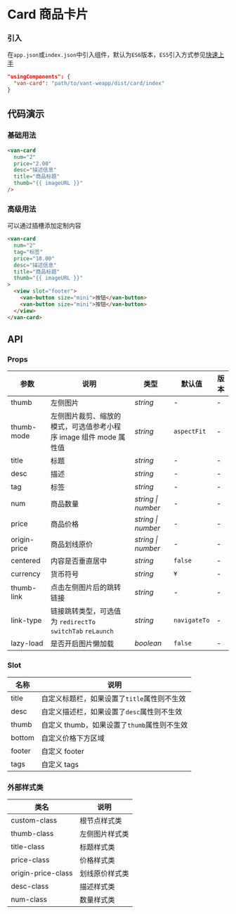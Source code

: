 # Card 商品卡片

### 引入

在`app.json`或`index.json`中引入组件，默认为`ES6`版本，`ES5`引入方式参见[快速上手](#/quickstart)

```json
"usingComponents": {
  "van-card": "path/to/vant-weapp/dist/card/index"
}
```

## 代码演示

### 基础用法

```html
<van-card
  num="2"
  price="2.00"
  desc="描述信息"
  title="商品标题"
  thumb="{{ imageURL }}"
/>
```

### 高级用法

可以通过插槽添加定制内容

```html
<van-card
  num="2"
  tag="标签"
  price="10.00"
  desc="描述信息"
  title="商品标题"
  thumb="{{ imageURL }}"
>
  <view slot="footer">
    <van-button size="mini">按钮</van-button>
    <van-button size="mini">按钮</van-button>
  </view>
</van-card>
```

## API

### Props

| 参数 | 说明 | 类型 | 默认值 | 版本 |
|-----------|-----------|-----------|-------------|-------------|
| thumb | 左侧图片 | *string* | - | - |
| thumb-mode | 左侧图片裁剪、缩放的模式，可选值参考小程序 image 组件 mode 属性值 | *string* | `aspectFit` | - |
| title | 标题 | *string* | - | - |
| desc | 描述 | *string* | - | - |
| tag | 标签 | *string* | - | - |
| num | 商品数量 | *string \| number* | - | - |
| price | 商品价格 | *string \| number* | - | - |
| origin-price | 商品划线原价 | *string \| number* | - | - |
| centered | 内容是否垂直居中 | *string* | `false` | - |
| currency | 货币符号 |  *string* | `¥` | - |
| thumb-link | 点击左侧图片后的跳转链接 | *string* | - | - |
| link-type | 链接跳转类型，可选值为 `redirectTo` `switchTab` `reLaunch` | *string* | `navigateTo` | - |
| lazy-load | 是否开启图片懒加载 | *boolean* | `false` | - |

### Slot

| 名称 | 说明 |
|-----------|-----------|
| title | 自定义标题栏，如果设置了`title`属性则不生效 |
| desc | 自定义描述栏，如果设置了`desc`属性则不生效 |
| thumb | 自定义 thumb，如果设置了`thumb`属性则不生效 |
| bottom | 自定义价格下方区域 |
| footer | 自定义 footer |
| tags | 自定义 tags |

### 外部样式类

| 类名 | 说明 |
|-----------|-----------|
| custom-class | 根节点样式类 |
| thumb-class | 左侧图片样式类 |
| title-class | 标题样式类 |
| price-class | 价格样式类 |
| origin-price-class | 划线原价样式类 |
| desc-class | 描述样式类 |
| num-class | 数量样式类 |

